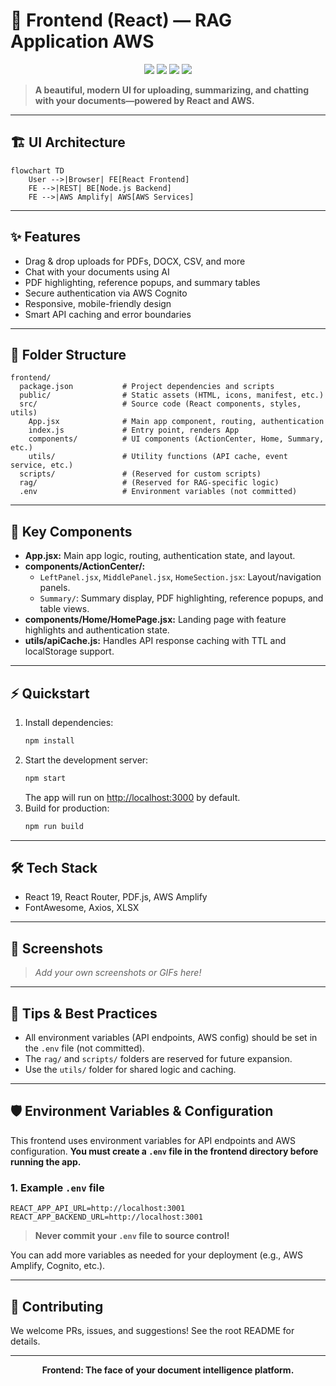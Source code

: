 # 💎 Frontend (React) — RAG Application AWS

<p align="center">
  <img src="https://img.shields.io/badge/React-19.x-blue?logo=react" />
  <img src="https://img.shields.io/badge/AWS-Amplify-orange?logo=amazon-aws" />
  <img src="https://img.shields.io/badge/PDF.js-Viewer-green?logo=adobe-acrobat-reader" />
  <img src="https://img.shields.io/badge/Modern%20UI-Responsive-brightgreen" />
</p>

> **A beautiful, modern UI for uploading, summarizing, and chatting with your documents—powered by React and AWS.**

---

## 🏗️ UI Architecture

```mermaid
flowchart TD
    User -->|Browser| FE[React Frontend]
    FE -->|REST| BE[Node.js Backend]
    FE -->|AWS Amplify| AWS[AWS Services]
```

---

## ✨ Features
- Drag & drop uploads for PDFs, DOCX, CSV, and more
- Chat with your documents using AI
- PDF highlighting, reference popups, and summary tables
- Secure authentication via AWS Cognito
- Responsive, mobile-friendly design
- Smart API caching and error boundaries

---

## 📂 Folder Structure
```
frontend/
  package.json           # Project dependencies and scripts
  public/                # Static assets (HTML, icons, manifest, etc.)
  src/                   # Source code (React components, styles, utils)
    App.jsx              # Main app component, routing, authentication
    index.js             # Entry point, renders App
    components/          # UI components (ActionCenter, Home, Summary, etc.)
    utils/               # Utility functions (API cache, event service, etc.)
  scripts/               # (Reserved for custom scripts)
  rag/                   # (Reserved for RAG-specific logic)
  .env                   # Environment variables (not committed)
```

---

## 🧩 Key Components
- **App.jsx:** Main app logic, routing, authentication state, and layout.
- **components/ActionCenter/:**
  - `LeftPanel.jsx`, `MiddlePanel.jsx`, `HomeSection.jsx`: Layout/navigation panels.
  - `Summary/`: Summary display, PDF highlighting, reference popups, and table views.
- **components/Home/HomePage.jsx:** Landing page with feature highlights and authentication state.
- **utils/apiCache.js:** Handles API response caching with TTL and localStorage support.

---

## ⚡ Quickstart
1. Install dependencies:
   ```sh
   npm install
   ```
2. Start the development server:
   ```sh
   npm start
   ```
   The app will run on [http://localhost:3000](http://localhost:3000) by default.
3. Build for production:
   ```sh
   npm run build
   ```

---

## 🛠️ Tech Stack
- React 19, React Router, PDF.js, AWS Amplify
- FontAwesome, Axios, XLSX

---

## 📸 Screenshots
> _Add your own screenshots or GIFs here!_

---

## 📝 Tips & Best Practices
- All environment variables (API endpoints, AWS config) should be set in the `.env` file (not committed).
- The `rag/` and `scripts/` folders are reserved for future expansion.
- Use the `utils/` folder for shared logic and caching.

---

## 🛡️ Environment Variables & Configuration

This frontend uses environment variables for API endpoints and AWS configuration. **You must create a `.env` file in the frontend directory before running the app.**

### 1. Example `.env` file
```env
REACT_APP_API_URL=http://localhost:3001
REACT_APP_BACKEND_URL=http://localhost:3001
```

> **Never commit your `.env` file to source control!**

You can add more variables as needed for your deployment (e.g., AWS Amplify, Cognito, etc.).

---

## 🤝 Contributing
We welcome PRs, issues, and suggestions! See the root README for details.

---

<p align="center"><b>Frontend: The face of your document intelligence platform.</b></p>
